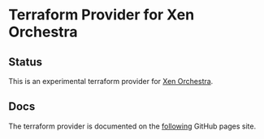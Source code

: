 # Terraform Provider for Xen Orchestra

## Status

This is an experimental terraform provider for [Xen Orchestra](https://github.com/vatesfr/xen-orchestra).

## Docs

The terraform provider is documented on the [following](https://terra-farm.github.io/provider-xenorchestra/) GitHub pages site.
